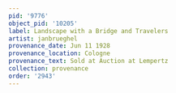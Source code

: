 ```yaml
---
pid: '9776'
object_pid: '10205'
label: Landscape with a Bridge and Travelers
artist: janbrueghel
provenance_date: Jun 11 1928
provenance_location: Cologne
provenance_text: Sold at Auction at Lempertz
collection: provenance
order: '2943'
---
```

